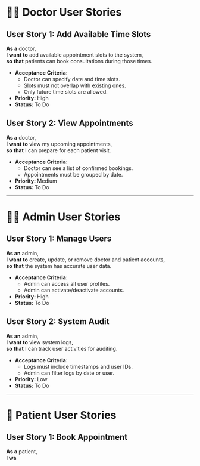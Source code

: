 # 👩‍⚕️ Doctor User Stories

## User Story 1: Add Available Time Slots
**As a** doctor,  
**I want to** add available appointment slots to the system,  
**so that** patients can book consultations during those times.

- **Acceptance Criteria:**
  - Doctor can specify date and time slots.
  - Slots must not overlap with existing ones.
  - Only future time slots are allowed.
- **Priority:** High  
- **Status:** To Do

## User Story 2: View Appointments
**As a** doctor,  
**I want to** view my upcoming appointments,  
**so that** I can prepare for each patient visit.

- **Acceptance Criteria:**
  - Doctor can see a list of confirmed bookings.
  - Appointments must be grouped by date.
- **Priority:** Medium  
- **Status:** To Do

---

# 🧑‍💻 Admin User Stories

## User Story 1: Manage Users
**As an** admin,  
**I want to** create, update, or remove doctor and patient accounts,  
**so that** the system has accurate user data.

- **Acceptance Criteria:**
  - Admin can access all user profiles.
  - Admin can activate/deactivate accounts.
- **Priority:** High  
- **Status:** To Do

## User Story 2: System Audit
**As an** admin,  
**I want to** view system logs,  
**so that** I can track user activities for auditing.

- **Acceptance Criteria:**
  - Logs must include timestamps and user IDs.
  - Admin can filter logs by date or user.
- **Priority:** Low  
- **Status:** To Do

---

# 🧑 Patient User Stories

## User Story 1: Book Appointment
**As a** patient,  
**I wa**
